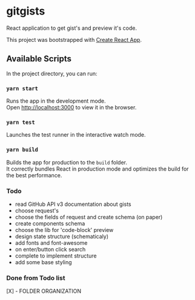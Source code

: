 # gitgists
React application to get gist's and preview it's code.

This project was bootstrapped with [Create React App](https://github.com/facebook/create-react-app).

## Available Scripts

In the project directory, you can run:

### `yarn start`

Runs the app in the development mode.<br />
Open [http://localhost:3000](http://localhost:3000) to view it in the browser.

### `yarn test`

Launches the test runner in the interactive watch mode.<br />

### `yarn build`

Builds the app for production to the `build` folder.<br />
It correctly bundles React in production mode and optimizes the build for the best performance.

### Todo
* read GitHub API v3 documentation about gists
* choose request's
* choose the fields of request and create schema (on paper)
* create components schema
* choose the lib for 'code-block' preview
* design state structure (schematicaly)
* add fonts and font-awesome
* on enter/button click search
* complete to implement structure
* add some base styling


### Done from Todo list
[X] - FOLDER ORGANIZATION